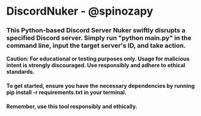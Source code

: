 # DiscordNuker - @spinozapy

<h3>This Python-based Discord Server Nuker swiftly disrupts a specified Discord server. Simply run "python main.py" in the command line, input the target server's ID, and take action.</h3>

<strong>Caution: For educational or testing purposes only. Usage for malicious intent is strongly discouraged. Use responsibly and adhere to ethical standards.</strong>

<h4>To get started, ensure you have the necessary dependencies by running pip install -r requirements.txt in your terminal.</h4>

<h4>Remember, use this tool responsibly and ethically.</h4>
